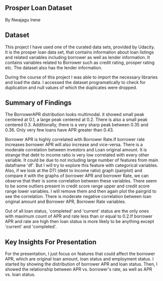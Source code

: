 ## Prosper Loan Dataset
By Nwajagu Irene

## Dataset
This project I have used one of the curated data sets, provided by Udacity. It is the prosper loan data set, that contains information about loan listings and related variables including borrower as well as lender information. It contains variables related to Borrower such as credit rating, prosper rating etc. The dataset also has the lender information.

During the course of this project I was able to import the necessary libraries and load the data. I accessed the dataset programatically to check for duplication and null values of which the duplicates were dropped.


## Summary of Findings

The BorrowerAPR distribution looks multimodal. it showed small peak centered at 0.1, a large peak centered at 0.2. There is also a small peak centered 0.3. Additionally, there is a very sharp peak between 0.35 and 0.36. Only very few loans have APR greater than 0.43.

Borrower APR is highly correlated with Borrower Rate.If borrower rate increases borrower APR will also increase and vice-versa. There is a moderate correlation between investors and Loan original amount. It is strange that debt to income ratio is very low correlated with every other variable. It could be due to not including large number of features from main dataframe 'df'. But I will try to explore this feature with categorical variables. Also, if we look at the DTI (debt to income ratio) graph (pairplot) and compare it with the graphs of borrower APR and borrower Rate, we can observe that their is some correlation between these variables. There seem to be some outliers present in credit score range upper and credit score range lower variables. I will remove them and then again plot the pairgrid to see the correlation. There is moderate negative correlation between loan original amount and Borrower APR, Borrower Rate variables.

Out of all loan status, 'completed' and 'current' status are the only ones with maximum count of APR and rate less than or equal to 0.2.If borrower APR and rate are high then loan status is more likely to be anything except 'current' and 'completed'.

## Key Insights For Presentation

For the presentation, I just focus on features that could affect the borrower APR, which are original loan amount, loan status and employment status. I started by showing the distribution of borrower APR and loan status. Then, I showed the relationship between APR vs. borrower's rate, as well as APR vs. loan status. 



```python

```

